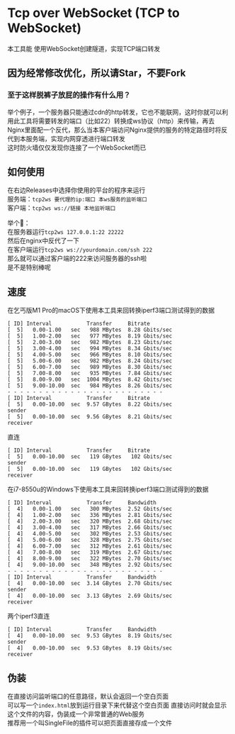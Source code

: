 # Tcp over WebSocket (TCP to WebSocket)
本工具能 使用WebSocket创建隧道，实现TCP端口转发  
## 因为经常修改优化，所以请Star，不要Fork  
### 至于这样脱裤子放屁的操作有什么用？  
举个例子，一个服务器只能通过cdn的http转发，它也不能联网，这时你就可以利用此工具将需要转发的端口（比如22）转换成ws协议（http）来传输，再去Nginx里面配一个反代，那么当本客户端访问Nginx提供的服务的特定路径时将反代到本服务端，实现内网穿透进行端口转发  
这时防火墙仅仅发现你连接了一个WebSocket而已

## 如何使用
在右边Releases中选择你使用的平台的程序来运行  
服务端：`tcp2ws 要代理的ip:端口 本ws服务的监听端口`  
客户端：`tcp2ws ws://链接 本地监听端口`  

举个🌰：  
在服务器运行`tcp2ws 127.0.0.1:22 22222`  
然后在nginx中反代了一下  
在客户端运行`tcp2ws ws://yourdomain.com/ssh 222`  
那么就可以通过客户端的222来访问服务器的ssh啦  
是不是特别棒呢  

## 速度
在乞丐版M1 Pro的macOS下使用本工具来回转换iperf3端口测试得到的数据
```
[ ID] Interval           Transfer     Bitrate
[  5]   0.00-1.00   sec   988 MBytes  8.28 Gbits/sec
[  5]   1.00-2.00   sec   977 MBytes  8.19 Gbits/sec
[  5]   2.00-3.00   sec   982 MBytes  8.23 Gbits/sec
[  5]   3.00-4.00   sec   994 MBytes  8.34 Gbits/sec
[  5]   4.00-5.00   sec   966 MBytes  8.10 Gbits/sec
[  5]   5.00-6.00   sec   982 MBytes  8.24 Gbits/sec
[  5]   6.00-7.00   sec   989 MBytes  8.30 Gbits/sec
[  5]   7.00-8.00   sec   935 MBytes  7.84 Gbits/sec
[  5]   8.00-9.00   sec  1004 MBytes  8.42 Gbits/sec
[  5]   9.00-10.00  sec   984 MBytes  8.26 Gbits/sec
- - - - - - - - - - - - - - - - - - - - - - - - -
[ ID] Interval           Transfer     Bitrate
[  5]   0.00-10.00  sec  9.57 GBytes  8.22 Gbits/sec                  sender
[  5]   0.00-10.00  sec  9.56 GBytes  8.21 Gbits/sec                  receiver
```
直连
```
[ ID] Interval           Transfer     Bitrate
[  5]   0.00-10.00  sec   119 GBytes   102 Gbits/sec                  sender
[  5]   0.00-10.00  sec   119 GBytes   102 Gbits/sec                  receiver
```
在i7-8550u的Windows下使用本工具来回转换iperf3端口测试得到的数据
```
[ ID] Interval           Transfer     Bandwidth
[  4]   0.00-1.00   sec   300 MBytes  2.52 Gbits/sec
[  4]   1.00-2.00   sec   336 MBytes  2.81 Gbits/sec
[  4]   2.00-3.00   sec   320 MBytes  2.68 Gbits/sec
[  4]   3.00-4.00   sec   317 MBytes  2.66 Gbits/sec
[  4]   4.00-5.00   sec   302 MBytes  2.53 Gbits/sec
[  4]   5.00-6.00   sec   328 MBytes  2.75 Gbits/sec
[  4]   6.00-7.00   sec   312 MBytes  2.61 Gbits/sec
[  4]   7.00-8.00   sec   319 MBytes  2.67 Gbits/sec
[  4]   8.00-9.00   sec   322 MBytes  2.70 Gbits/sec
[  4]   9.00-10.00  sec   348 MBytes  2.92 Gbits/sec
- - - - - - - - - - - - - - - - - - - - - - - - -
[ ID] Interval           Transfer     Bandwidth
[  4]   0.00-10.00  sec  3.14 GBytes  2.70 Gbits/sec                  sender
[  4]   0.00-10.00  sec  3.13 GBytes  2.69 Gbits/sec                  receiver
```
两个iperf3直连
```
[ ID] Interval           Transfer     Bandwidth
[  4]   0.00-10.00  sec  9.53 GBytes  8.19 Gbits/sec                  sender
[  4]   0.00-10.00  sec  9.53 GBytes  8.19 Gbits/sec                  receiver
```

## 伪装
在直接访问监听端口的任意路径，默认会返回一个空白页面  
可以写一个`index.html`放到运行目录下来代替这个空白页面
直接访问时就会显示这个文件的内容，伪装成一个非常普通的Web服务  
推荐用一个叫SingleFile的插件可以把页面直接存成一个文件